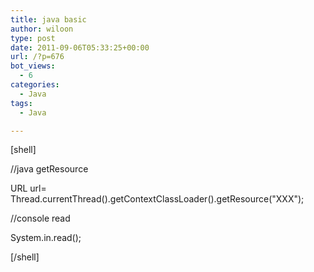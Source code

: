 ```yaml
---
title: java basic
author: wiloon
type: post
date: 2011-09-06T05:33:25+00:00
url: /?p=676
bot_views:
  - 6
categories:
  - Java
tags:
  - Java

---
```

[shell]

//java getResource

URL url= Thread.currentThread().getContextClassLoader().getResource("XXX");

//console read

System.in.read();

[/shell]

